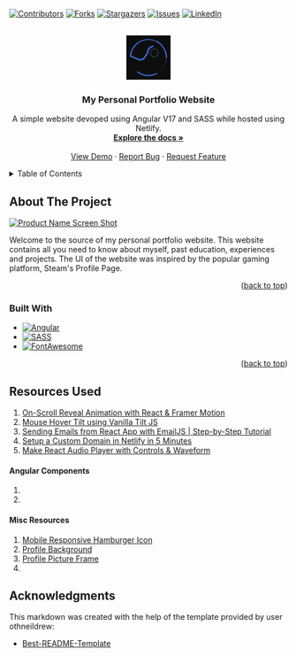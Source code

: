 <a name="readme-top"></a>

[![Contributors][contributors-shield]][contributors-url]
[![Forks][forks-shield]][forks-url]
[![Stargazers][stars-shield]][stars-url]
[![Issues][issues-shield]][issues-url]
[![LinkedIn][linkedin-shield]][linkedin-url]

<!-- PROJECT LOGO -->
<br />
<div align="center">
  <a href="https://github.com/Sia-WRWD/my-portfolio-v2">
    <img src="./public/loading-dark.gif" alt="Logo" width="80" height="80">
  </a>

<h3 align="center">My Personal Portfolio Website</h3>

  <p align="center">
    A simple website devoped using Angular V17 and SASS while hosted using Netlify.
    <br />
    <a href="https://github.com/Sia-WRWD/my-portfolio-v2/blob/main/README.md"><strong>Explore the docs »</strong></a>
    <br />
    <br />
    <a href="https://www.heysia.dev">View Demo</a>
    ·
    <a href="https://github.com/Sia-WRWD/my-portfolio-v2/issues/new?labels=bug&template=bug-report---.md">Report Bug</a>
    ·
    <a href="https://github.com/Sia-WRWD/my-portfolio-v2/issues/new?labels=enhancement&template=feature-request---.md">Request Feature</a>
  </p>
</div>

<!-- TABLE OF CONTENTS -->
<details>
  <summary>Table of Contents</summary>
  <ol>
    <li>
      <a href="#about-the-project">About The Project</a>
      <ul>
        <li><a href="#built-with">Built With</a></li>
      </ul>
    </li>
    <li>
      <a href="#getting-started">Getting Started</a>
      <ul>
        <li><a href="#prerequisites">Prerequisites</a></li>
        <li><a href="#installation">Installation</a></li>
      </ul>
    </li>
    <li><a href="#usage">Usage</a></li>
    <li><a href="#roadmap">Roadmap</a></li>
    <li><a href="#contributing">Contributing</a></li>
    <li><a href="#license">License</a></li>
    <li><a href="#contact">Contact</a></li>
    <li><a href="#acknowledgments">Acknowledgments</a></li>
  </ol>
</details>

<!-- ABOUT THE PROJECT -->
## About The Project

[![Product Name Screen Shot][product-screenshot]](https://www.heysia.dev)

Welcome to the source of my personal portfolio website. This website contains all you need to know about myself, past education, experiences and projects. The UI of the website was inspired by the popular gaming platform, Steam's Profile Page.

<p align="right">(<a href="#readme-top">back to top</a>)</p>


### Built With

* [![Angular][Angular.js]][Angular-url]
* [![SASS][SASS]][SASS-url]
* [![FontAwesome][FontAwesome]][FontAwesome-url]


<p align="right">(<a href="#readme-top">back to top</a>)</p>

<!-- RESOURCES -->
## Resources Used
1. [On-Scroll Reveal Animation with React & Framer Motion](https://youtu.be/2V1WK-3HQNk?si=GUd_iBUAG38Gvc0C)
2. [Mouse Hover Tilt using Vanilla Tilt JS](https://micku7zu.github.io/vanilla-tilt.js/)
3. [Sending Emails from React App with EmailJS | Step-by-Step Tutorial](https://youtu.be/wWiTouBHibs?si=5hgHlVj2ghBfUnB_)
4. [Setup a Custom Domain in Netlify in 5 Minutes](https://www.youtube.com/watch?v=bY7Tkh9Vz8I)
5. [Make React Audio Player with Controls & Waveform](https://www.youtube.com/watch?v=rT6GiYEIdGs)


#### Angular Components
1. 
2. 

#### Misc Resources
1. [Mobile Responsive Hamburger Icon](https://codepen.io/alvarotrigo/pen/ExwgbZv)
2. [Profile Background](https://steamcommunity.com/id/jcn_loveinapril)
3. [Profile Picture Frame](https://steamcommunity.com/id/jcn_loveinapril)
4. 

<!-- ACKNOWLEDGMENTS -->
## Acknowledgments

This markdown was created with the help of the template provided by user othneildrew:

* [Best-README-Template](https://github.com/othneildrew/Best-README-Template)

<!-- MARKDOWN LINKS & IMAGES -->
<!-- https://www.markdownguide.org/basic-syntax/#reference-style-links -->
[contributors-shield]: https://img.shields.io/github/contributors/Sia-WRWD/my-portfolio-v2.svg?style=for-the-badge
[contributors-url]: https://github.com/Sia-WRWD/my-portfolio-v2/graphs/contributors
[forks-shield]: https://img.shields.io/github/forks/Sia-WRWD/my-portfolio-v2.svg?style=for-the-badge
[forks-url]: https://github.com/Sia-WRWD/my-portfolio-v2/network/members
[stars-shield]: https://img.shields.io/github/stars/Sia-WRWD/my-portfolio-v2.svg?style=for-the-badge
[stars-url]: https://github.com/Sia-WRWD/my-portfolio-v2/stargazers
[issues-shield]: https://img.shields.io/github/issues/Sia-WRWD/my-portfolio-v2.svg?style=for-the-badge
[issues-url]: https://img.shields.io/github/issues/Sia-WRWD/my-portfolio-v2
[license-shield]: https://img.shields.io/github/license/Sia-WRWD/my-portfolio-v2.svg?style=for-the-badge
[license-url]: https://github.com/Sia-WRWD/my-portfolio-v2/blob/master/LICENSE.txt
[linkedin-shield]: https://img.shields.io/badge/-LinkedIn-black.svg?style=for-the-badge&logo=linkedin&colorB=555
[linkedin-url]: https://www.linkedin.com/in/scz2401/
[product-screenshot]: /public/githubthumb.png
[Angular.js]: https://img.shields.io/badge/Angular-20232A?style=for-the-badge&logo=angular&logoColor=61DAFB
[Angular-url]: https://angular.io/
[SASS]: https://img.shields.io/badge/SASS-20232A?style=for-the-badge&logo=sass
[SASS-url]: https://sass-lang.com/
[FontAwesome]: https://img.shields.io/badge/Fontawesome-20232A?style=for-the-badge&logo=fontawesome
[FontAwesome-url]: https://github.com/FortAwesome/angular-fontawesome